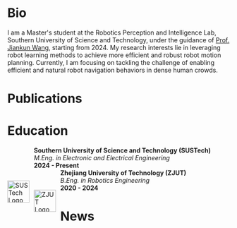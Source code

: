 # Bio

I am a Master's student at the Robotics Perception and Intelligence Lab, Southern University of Science and Technology, under the guidance of [Prof. Jiankun Wang](https://scholar.google.com/citations?user=08U8joq2FOQC&hl=en&oi=ao), starting from 2024. My research interests lie in leveraging robot learning methods to achieve more efficient and robust robot motion planning. Currently, I am focusing on tackling the challenge of enabling efficient and natural robot navigation behaviors in dense human crowds.

# Publications

# Education
<div style="display: flex; align-items: center; margin-bottom: 10px;"> <img src="https://via.placeholder.com/50x50?text=SUSTech" alt="SUSTech Logo" width="50" style="margin-right: 10px;"> <div> 
  <strong>Southern University of Science and Technology (SUSTech)</strong><br> 
    <em>M.Eng. in Electronic and Electrical Engineering</em><br>
  <strong>2024 - Present</strong>
  <div style="display: flex; align-items: center; margin-bottom: 10px;"> <img src="https://via.placeholder.com/50x50?text=ZJUT" alt="ZJUT Logo" width="50" style="margin-right: 10px;"> <div> 
    <strong>Zhejiang University of Technology (ZJUT)</strong><br> 
    <em>B.Eng. in Robotics Engineering</em><br> <strong>2020 - 2024</strong><br>

# News
